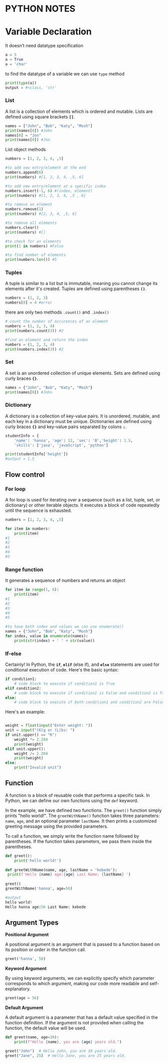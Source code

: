 # PYTHON NOTES

# Variable Declaration

 It doesn’t need datatype specification

```python
a = 5
a = True
a = 'char'
```

to find the datatype of a variable we can use `type` method

```python
print(type(a))
output = #<class, 'str'
```

### List

A list is a collection of elements which is ordered and mutable. Lists are defined using square brackets **`[]`**.

```python
names = ["John", "Bob", "Katy", "Mosh"]
print(names[0]) #John
names[0] = "Jon"
print(names[0]) #Jon

```

List object methods

```python
numbers = [1, 2, 3, 4, ,5]

#to add new entry/element at the end
numbers.append(6)
print(numbers) #[1, 2, 3, 4, ,5, 6]

#to add new entry/element at a specific index
numbers.insert(-1, 6) #(index, element)
print(numbers) #[1, 2, 3, 4, ,5 , 6]

#to remove an element
numbers.remove(1)
print(numbers) #[2, 3, 4, ,5, 6]

#to remove all elements
numbers.clear()
print(numbers) #[]

#to check for an elements
print(1 in numbers) #False

#to find number of elements
print(numbers.len()) #5

```

### Tuples

A tuple is similar to a list but is immutable, meaning you cannot change its elements after it's created. Tuples are defined using parentheses **`()`**.

```python
numbers = (1, 2, 3)
numbers[0] = 4 #error
```

  there are only two methods `.count()` and `.index()`

```python
# count the number of occurences of an element
numbers = (1, 2, 3, 4)
print(numbers.count(3)) #2

#find an element and return the index
numbers = (1, 2, 3, 4)
print(numbers.index(3)) #2
```

### Set

A set is an unordered collection of unique elements. Sets are defined using curly braces **`{}`**.

```python
names = {"John", "Bob", "Katy", "Mosh"}
print(names[0]) #John

```

### **Dictionary**

A dictionary is a collection of key-value pairs. It is unordered, mutable, and each key in a dictionary must be unique. Dictionaries are defined using curly braces **`{}`** and key-value pairs separated by colons **`:`**.

```python
studentInfo = {
	'name': 'hanna', 'age': 12, 'sec': 'B','height': 1.5, 
	'skills': ['java', 'javaScript', 'python']

print(studentInfo['height'])
#output = 1.5
```

## Flow control

### For loop

A for loop is used for iterating over a sequence (such as a list, tuple, set, or dictionary) or other iterable objects. It executes a block of code repeatedly until the sequence is exhausted.

```python
numbers = [1, 2, 3, 4, ,5]

for item in numbers:
	print(item)
#1
#2
#3
#4
#5
```

### **Range function**

 It generates a sequence of numbers and returns an object

```python
for item in range(1, 6):
	print(item)
#1
#2
#3
#4
#5
```

```python
#to have both index and values we can use enumerate()
names = {"John", "Bob", "Katy", "Mosh"}
for index, value in enumerate(names):
	print(str(index) + ' ' + str(value))
```

### If-else

Certainly! In Python, the **`if`**, **`elif`** (else if), and **`else`** statements are used for conditional execution of code. Here's the basic syntax:

```python
if condition1:
    # code block to execute if condition1 is True
elif condition2:
    # code block to execute if condition1 is False and condition2 is True
else:
    # code block to execute if both condition1 and condition2 are False

```

Here's an example:

```python

weight = float(input("Enter weight: "))
unit = input("(K)g or (L)bs: ")
if unit.upper() == "K":
    weight *= 2.204
    print(weight)
elif unit.upper():
    weight /= 2.204
    print(weight)
else:
    print("Invalid unit")
```

## Function

A function is a block of reusable code that performs a specific task. In Python, we can define our own functions using the `def` keyword.

In the example, we have defined two functions. The `greet()` function simply prints "hello world!". The `greetWithName()` function takes three parameters: `name`, `age`, and an optional parameter `lastName`. It then prints a customized greeting message using the provided parameters.

To call a function, we simply write the function name followed by parentheses. If the function takes parameters, we pass them inside the parentheses.

```python
def greet():
	print('hello world!')
	
def greetWithName(name, age, lastName = 'kebede'):
 print(f'Hello {name} age:{age} Last Name: {lastName} ')
		
greet()
greetWithName('hanna', age=56)

#output
hello world!
Hello hanna age:56 Last Name: kebede
```

  

## Argument Types

**Positional Argument**

A positional argument is an argument that is passed to a function based on its position or order in the function call. 

```python
greet('hanna', 56) 
```

**Keyword Argument**

By using keyword arguments, we can explicitly specify which parameter corresponds to which argument, making our code more readable and self-explanatory.

```python
greet(age = 56)

```

**Default Argument**

A default argument is a parameter that has a default value specified in the function definition. If the argument is not provided when calling the function, the default value will be used.

```python
def greet(name, age=30):
    print(f"Hello {name}, you are {age} years old.")

greet("John")  # Hello John, you are 30 years old.
greet("Jane", 25)  # Hello Jane, you are 25 years old.

```